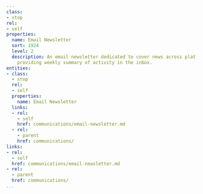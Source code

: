 ```yaml
---
class:
- stop
rel:
- self
properties:
  name: Email Newsletter
  sort: 1924
  level: 2
  description: An email newsletter dedicated to cover news across platform operations,
    providing weekly summary of activity in the inbox.
entities:
- class:
  - stop
  rel:
  - self
  properties:
    name: Email Newsletter
  links:
  - rel:
    - self
    href: communications/email-newsletter.md
  - rel:
    - parent
    href: communications/
links:
- rel:
  - self
  href: communications/email-newsletter.md
- rel:
  - parent
  href: communications/
...
```

